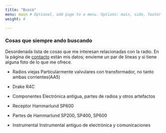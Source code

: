 ```yaml
---
title: "Busco"
menu: main # Optional, add page to a menu. Options: main, side, footer
weight: 4

---
```



### Cosas que siempre ando buscando

Desordenada lista de cosas que me interesan relacionadas con la radio. En la página de 
[contacto](/contacto) están mis datos; envíeme un par de líneas y si
tiene alguna foto de lo que me ofrece.

- Radios viejas
    Particularmente valvulares con transformador, no tanto ambas corrientes(AA5)

- Drake R4C

- Componentes
    Electrónica antigua, partes de radios y otros artefactos

- Receptor Hammarlund SP600

- Partes de Hammarlund SP200, SP400, SP600

- Instrumental
    Instrumental antiguo de electrónica y comunicaciones
    



